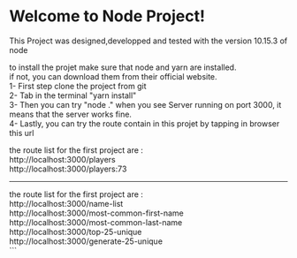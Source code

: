 # Welcome to Node Project!

This Project was designed,developped and tested with the version 10.15.3 of node<br />

to install the projet make sure that node and yarn are installed.<br />
if not, you can download them from their official website.<br />
1- First step clone the project from git<br />
2- Tab in the terminal "yarn install"<br />
3- Then you can try "node ." when you see Server running on port 3000, it means that the server works fine.<br />
4- Lastly, you can try the route contain in this projet by tapping in browser this url<br />

the route list for the first project are : <br/>
http://localhost:3000/players<br />
http://localhost:3000/players:73<br />
<hr>
the route list for the first project are : <br/>
http://localhost:3000/name-list<br />
http://localhost:3000/most-common-first-name<br />
http://localhost:3000/most-common-last-name<br />
http://localhost:3000/top-25-unique<br />
http://localhost:3000/generate-25-unique<br />
```
